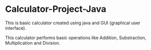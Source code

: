 # Calculator-Project-Java

This is basic calculator created using java and GUI (graphical user interface).

This calculator performs basic operations like Addition, Substraction, Multiplication and Division.
